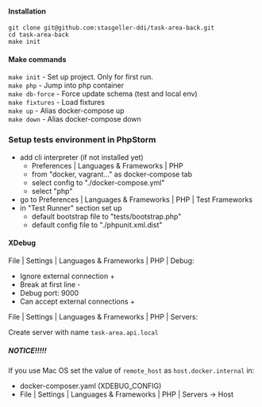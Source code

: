 #### Installation
```
git clone git@github.com:stasgeller-ddi/task-area-back.git
cd task-area-back
make init
```

#### Make commands
`make init` - Set up project. Only for first run. \
`make php` - Jump into php container \
`make db-force` - Force update schema (test and local env) \
`make fixtures` - Load fixtures \
`make up` - Alias docker-compose up \
`make down` - Alias docker-compose down

### Setup tests environment in PhpStorm
- add cli interpreter (if not installed yet)
    - Preferences | Languages & Frameworks | PHP
    - from "docker, vagrant..." as docker-compose tab
    - select config to "./docker-compose.yml"
    - select "php"
- go to Preferences | Languages & Frameworks | PHP | Test Frameworks 
- in "Test Runner" section set up
    - default bootstrap file to "tests/bootstrap.php"
    - default config file to "./phpunit.xml.dist"
    
#### XDebug

File | Settings | Languages & Frameworks | PHP | Debug:

+ Ignore external connection +
+ Break at first line -
+ Debug port: 9000
+ Can accept external connections +

File | Settings | Languages & Frameworks | PHP | Servers:

Create server with name `task-area.api.local`

##### NOTICE!!!!!
If you use Mac OS set the value of `remote_host` as `host.docker.internal` in:
- docker-composer.yaml (XDEBUG_CONFIG)
- File | Settings | Languages & Frameworks | PHP | Servers -> Host
